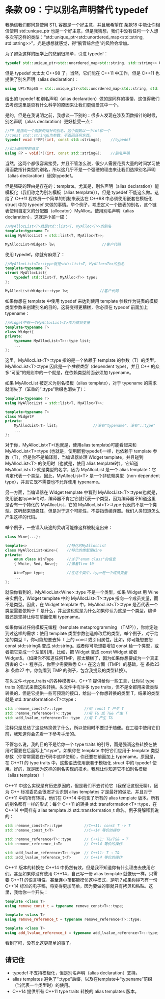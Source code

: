 # 条款 09：宁以别名声明替代 typedef

我确信我们都同意使用 STL 容器是一个好主意，并且我希望在 条款18 中能让你相信使用 std::unique\_ptr 也是一个好主意，但是我猜想，我们中没有任何一个人想多次写这样的类型：“std::unique\_ptr<std::unordered\_map<std::string, std::string>>”。光是想想就感觉，得“腕管综合症”的风险会增加。

为了避免这样的医学上的悲剧很简单，引进 typedef：

```C++
typedef std::unique_ptr<std::unordered_map<std::string, std::string>> UPtrMapSS;
```

但是 typedef 太太太 C++98 了。当然，它们能在 C++11 中工作，但是 C++11 也提供了别名声明（alias declaration）：

```C++
using UPtrMapSS = std::unique_ptr<std::unordered_map<std::string, std::string>>;
```

给出的 typedef 和别名声明（alias declaration）做的是同样的事情，这值得我们去考虑这里是否有什么科学的原因来让我们更偏爱其中一个。

是的，但是在我说明之前，我想谈一下别的：很多人发现在涉及函数指针的时候，别名声明（alias declaration）更好接受一点：

```C++
//FP 是指向一个函数的指针的别名，这个函数以一个int和一个
//const std::string&为参数，不返回任何东西。
typedef void (*FP)(int, const std::string&);    //typedef

//和上面同样的意义
using FP = void(*)(int, const std::string&);    //别名声明
```

当然，这两个都很容易接受，并且不管怎么说，很少人需要花费大量的时间学习使用函数指针类型的别名，所以这几乎不是一个强硬的理由来让我们选择别名声明（alias declaration）替换typedef。

但是强硬的理由是存在的：template。尤其是，别名声明（alias declaration）能模板化（我们称之为别名模板（alias template）），但是 typedef 不能这么做。这给了 C++11 程序员一个简单的机制来表达在 C++98 中必须使用嵌套在模板化 struct 中的 typedef 来做的事情。举个例子，考虑定义一个链表的别名，这个链表使用自定义的分配器（allocator）MyAlloc。使用别名声明（alias declaration），这就是小菜一碟：

```C++
//MyAllocList<T>就是std::list<T, MyAlloc<T>>的别名
template<typename T>
using MyAllocList = std::list<T, MyAlloc<T>>;

MyAllocList<Widget> lw;                     //客户代码
```

使用 typedef，你就有麻烦了：

```C++
//MyAllocList<T>::type就是std::list<T, MyAlloc<T>>的别名
template<typename T>
struct MyAllocList{
    typedef std::list<T, MyAlloc<T>> type;
};

MyAllocList<Widget>::type lw;              //客户代码
```

如果你想在 template 中使用 typedef 来达到使用 template 参数作为链表的模板类型参数来创建别名的目的，这将变得更糟糕，你必须在 typedef 前面加上 typename：

```C++
//Widget中有一个MyAllocList<T>作为成员变量
template<typename T>
class Widget{
private:
    typename MyAllocList<T>::type list;
    ...
};
```

这里，MyAllocList\<T\>::type 指的是一个依赖于 template 的参数（T）的类型。MyAllocList\<T\>::type 因此是一个*依赖类型*（dependent type），并且 C++ 的众多“可爱”的规则中的一个就是，在依赖类型前面必须加 typename。

如果 MyAllocList 被定义为别名模板（alias template），对于 typename 的需求就消失了（笨重的“::type”后缀也消失了）：

```C++
template<typename T>
using MyAllocList = std::list<T, MyAlloc<T>>;

template<typename T>
class WidgetP
private:
    MyAllocList<T> list;                //没有"typename"，没有"::type"
    ...
};
```

对于你，MyAllocList\<T\>(也就是，使用alias template)可能看起来和 MyAllocList\<T\>::type (也就是，使用嵌套typedef)一样，也依赖于 template 参数（T），但是你不是编译器，当编译器处理 Widget template，并且碰到 MyAllocList\<T\> 的使用时（也就是，使用 alias template时），它知道 MyAllocList\<T\>就是类型的名字，因为 MyAllocList 是一个 alias template：它肯定代表一个类型。因此，MyAllocList\<T\> 是一个非依赖类型（non-dependent type），并且它既不需要也不允许使用 typename。

另一方面，当编译器在 Widget template 中看到 MyAllocList\<T\>::type(也就是，使用嵌套typedef)时，编译器不肯定它就代表一个类型，因为编译器不知道这里是否有一个特化的 MyAllocList，它的 MyAllocList\<T\>::type 代表的不是一个类型。这听起来很疯狂，但是对于这个可能性，不要指责编译器。我们人类知道怎么产生这样的代码。

举个例子，一些误入歧途的灵魂可能像这样被制造出来：

```C++
class Wine{...};

template<>                  //特化的MyAllocList
class MyAllocList<Wine>{    //特化的类型是Wine
private:
    enum class WinType      //关于"enum class"的信息
    { White, Red, Rose};    //请看Item 10

    WineType type;          //在这个类中，type是一个成员变量
    ...
};
```

就像你看到的，MyAllocList\<Wine\>::type 不是一个类型，如果 Widget 用 Wine 来实例化，Widget template 中的 MyAllocList\<T\>::type 指向一个成员变量，而不是类型。因此，在 Widget template 中，MyAllocList\<T\>::type 是否代表一个类型需要依赖于 T 是什么，并且这也就是为什么如果你认为这是一个类型，编译器还是坚持让你在前面使用 typename。

如果你做过任何模板元编程（template metaprogramming （TMP）），你肯定碰到过这样的需求：使用 template 类型参数创造修改后的类型。举个例子，对于给定的类型 T，你可能想要去掉 T 上的 const 或引用属性。比如，你可能想要把 const std::string& 变成 std::string。或者你可能想要增加 const 给一个类型，或者把它变成一个左值引用。比如，把 Widget 变成 const Widget 或者 Widget&。（如果你不知道任何TMP，那太糟糕了，因为如果你想要成为一个真正厉害的 C++ 程序员，你至少需要熟悉 C++ 在这方面（TMP）的基础。在 条款23 和 条款27 中，你能看到 TMP 的例子，包含我提及的类型转换）。

在头文件\<type_traits\>的各种模板中，C++11 提供给你一些工具，让你以 type traits 的形式来做这些转换。头文件中有许多 type traits，但不是全都用来做类型转换的，但是它提供一些可预测的接口，给出一个你想转换的类型 T，结果的类型就是 std::transformation\<T\>::type：

```C++
std::remove_const<T>::type          //用 const T 产生 T
std::remove_reference<T>::type      //用 T& 或 T&& 产生 T
std::add_lvalue_reference<T>::type  //用 T 产生 T&
```

注释只是总结了这些转换做了什么，所以使用时不要过于随便。在工程中使用它们前，我知道你会先看一下参考手册的。

不管怎么说，我的目的不是给你一个 type traits 的引导，而是强调这些转换在使用时需要在后面写上“::type”。如果你在 template 中把它们应用于 template 类型参数（你常常需要在代码中这样使用），你还要在前面加上 typename。原因是，在 C++11 的 type traits 中，这些语法使用嵌套于模板化 struct 中的 typedef 使用。好的，就是因为这样的别名实现的技术，我想让你知道它不如别名模板（alias template）！

C++11 中这么实现是有历史原因的，但是我们不去讨论它（我保证这很无聊），因为 C++ 标准委员会很迟才认识到 alias templates 才是最好的做法，并且对于 C++11 中的所有转换，他们在 C++14 中包含了所有的 alias template 版本。所有的别名都有一样的形式：每个 C++11 的转换 std::transformation\<T\>::type，在 C++14 中同样有 alias template 以 std::transformation_t 命名。例子将解释我说的：

```C++
std::remove_const<T>::type          //C++11: const T -> T
std::remove_const_t<T>              //C++14 等价的操作

std::remove_reference<T>::type      // C++11: T&/T&& → T
std::remove_reference_t<T>          // C++14 等价的操作

std::add_lvalue_reference<T>::type  // C++11: T → T&
std::add_lvalue_reference_t<T>      // C++14 等价的操作
```

C++11 版本的转换在 C++14 中仍然有效，但是我不知道你有什么理由去使用它们。甚至如果你没有使用 C++14，自己写一份 alias template 就像玩一样。只需要 C++11 的语言特性，甚至连小孩都能模仿这种模式，是吧？如果你碰巧有一份 C++14 标准的电子稿，将变得更加简单，因为要做的事就只有拷贝和粘贴。这里，我给你一个开头：

```C++
template <class T>
using remove_const_t = typename remove_const<T>::type;

template <class T>
using remove_reference_t = typename remove_reference<T>::type;

template <class T>
using add_lvalue_reference_t = typename add_lvalue_reference<T>::type;
```

看到了吗，没有比这更简单的事了。

## 请记住

* typedef 不支持模板化，但是别名声明（alias declaration）支持。
* alias templates 避免了“::type”后缀，以及在template中“typename”前缀（当代表一个类型时）的使用。
* C++14 提供所有 C++11 type traits 转换的 alias templates 版本。
